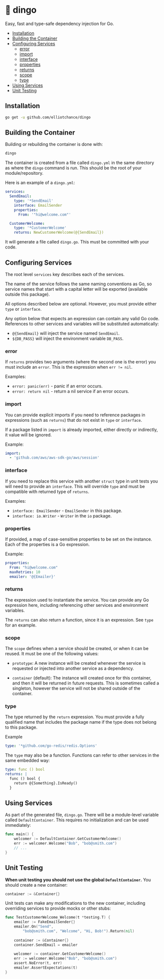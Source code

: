 # 🐺 dingo

Easy, fast and type-safe dependency injection for Go.

  * [Installation](#installation)
  * [Building the Container](#building-the-container)
  * [Configuring Services](#configuring-services)
    + [error](#error)
    + [import](#import)
    + [interface](#interface)
    + [properties](#properties)
    + [returns](#returns)
    + [scope](#scope)
    + [type](#type)
  * [Using Services](#using-services)
  * [Unit Testing](#unit-testing)

## Installation

```bash
go get -u github.com/elliotchance/dingo
```

## Building the Container

Building or rebuilding the container is done with:

```bash
dingo
```

The container is created from a file called `dingo.yml` in the same directory as
where the `dingo` command is run. This should be the root of your
module/repository.

Here is an example of a `dingo.yml`:

```yml
services:
  SendEmail:
    type: '*SendEmail'
    interface: EmailSender
    properties:
      From: '"hi@welcome.com"'

  CustomerWelcome:
    type: '*CustomerWelcome'
    returns: NewCustomerWelcome(@{SendEmail})
```

It will generate a file called `dingo.go`. This must be committed with your
code.

## Configuring Services

The root level `services` key describes each of the services.

The name of the service follows the same naming conventions as Go, so service
names that start with a capital letter will be exported (available outside this
package).

All options described below are optional. However, you must provide either
`type` or `interface`.

Any option below that expects an expression can contain any valid Go code.
References to other services and variables will be substituted automatically:

- `@{SendEmail}` will inject the service named `SendEmail`.
- `${DB_PASS}` will inject the environment variable `DB_PASS`.

### error

If `returns` provides two arguments (where the second one is the error) you must
include an `error`. This is the expression when `err != nil`.

Examples:

- `error: panic(err)` - panic if an error occurs.
- `error: return nil` - return a nil service if an error occurs.

### import

You can provide explicit imports if you need to reference packages in
expressions (such as `returns`) that do not exist in `type` or `interface`.

If a package listed in `import` is already imported, either directly or
indirectly, it value will be ignored.

Example:

```yml
import:
  - 'github.com/aws/aws-sdk-go/aws/session'
```

### interface

If you need to replace this service with another `struct` type in unit tests you
will need to provide an `interface`. This will override `type` and must be
compatible with returned type of `returns`.

Examples:

- `interface: EmailSender` - `EmailSender` in this package.
- `interface: io.Writer` - `Writer` in the `io` package.

### properties

If provided, a map of case-sensitive properties to be set on the instance. Each
of the properties is a Go expression.

Example:

```yml
properties:
  From: "hi@welcome.com"
  maxRetries: 10
  emailer: '@{Emailer}'
```

### returns

The expression used to instantiate the service. You can provide any Go
expression here, including referencing other services and environment variables.

The `returns` can also return a function, since it is an expression. See `type`
for an example.

### scope

The `scope` defines when a service should be created, or when it can be reused.
It must be one of the following values:

- `prototype`: A new instance will be created whenever the service is requested
or injected into another service as a dependency.

- `container` (default): The instance will created once for this container, and
then it will be returned in future requests. This is sometimes called a
singleton, however the service will not be shared outside of the container.

### type

The type returned by the `return` expression. You must provide a fully qualified
name that includes the package name if the type does not belong to this package.

Example

```yml
type: '*github.com/go-redis/redis.Options'
```

The `type` may also be a function. Functions can refer to other services in the
same embedded way:

```yml
type: func () bool
returns: |
  func () bool {
    return @{Something}.IsReady()
  }
```

## Using Services

As part of the generated file, `dingo.go`. There will be a module-level variable
called `DefaultContainer`. This requires no initialization and can be used
immediately:

```go
func main() {
	welcomer := DefaultContainer.GetCustomerWelcome()
	err := welcomer.Welcome("Bob", "bob@smith.com")
	// ...
}
```

## Unit Testing

**When unit testing you should not use the global `DefaultContainer`.** You
should create a new container:

```go
container := &Container{}
```

Unit tests can make any modifications to the new container, including overriding
services to provide mocks or other stubs:

```go
func TestCustomerWelcome_Welcome(t *testing.T) {
	emailer := FakeEmailSender{}
	emailer.On("Send",
		"bob@smith.com", "Welcome", "Hi, Bob!").Return(nil)
    
	container := &Container{}
	container.SendEmail = emailer
    
	welcomer := container.GetCustomerWelcome()
	err := welcomer.Welcome("Bob", "bob@smith.com")
	assert.NoError(t, err)
	emailer.AssertExpectations(t)
}
```

